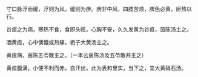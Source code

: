 寸口脉浮而缓，浮则为风，缓则为痹。痹非中风，四肢苦烦，脾色必黄，瘀热以行。

谷疸之为病，寒热不食，食即头眩，心胸不安，久久发黄为谷疸，茵陈汤主之。

酒黄疸，心中懊憹或热痛，栀子大黄汤主之。

黄疸病，茵陈五苓散主之。（一本云茵陈汤及五苓散并主之）

黄疸腹满，小便不利而赤，自汗出，此为表和里实，当下之，宜大黄硝石汤。